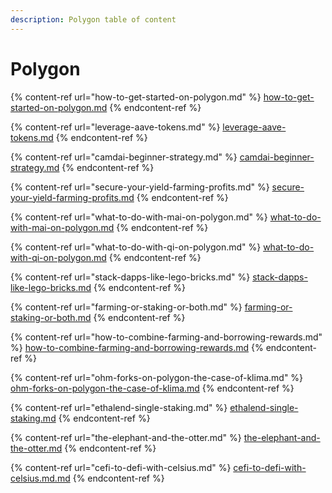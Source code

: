 ```yaml
---
description: Polygon table of content
---
```


# Polygon

{% content-ref url="how-to-get-started-on-polygon.md" %}
[how-to-get-started-on-polygon.md](how-to-get-started-on-polygon.md)
{% endcontent-ref %}

{% content-ref url="leverage-aave-tokens.md" %}
[leverage-aave-tokens.md](leverage-aave-tokens.md)
{% endcontent-ref %}

{% content-ref url="camdai-beginner-strategy.md" %}
[camdai-beginner-strategy.md](camdai-beginner-strategy.md)
{% endcontent-ref %}

{% content-ref url="secure-your-yield-farming-profits.md" %}
[secure-your-yield-farming-profits.md](secure-your-yield-farming-profits.md)
{% endcontent-ref %}

{% content-ref url="what-to-do-with-mai-on-polygon.md" %}
[what-to-do-with-mai-on-polygon.md](what-to-do-with-mai-on-polygon.md)
{% endcontent-ref %}

{% content-ref url="what-to-do-with-qi-on-polygon.md" %}
[what-to-do-with-qi-on-polygon.md](what-to-do-with-qi-on-polygon.md)
{% endcontent-ref %}

{% content-ref url="stack-dapps-like-lego-bricks.md" %}
[stack-dapps-like-lego-bricks.md](stack-dapps-like-lego-bricks.md)
{% endcontent-ref %}

{% content-ref url="farming-or-staking-or-both.md" %}
[farming-or-staking-or-both.md](farming-or-staking-or-both.md)
{% endcontent-ref %}

{% content-ref url="how-to-combine-farming-and-borrowing-rewards.md" %}
[how-to-combine-farming-and-borrowing-rewards.md](how-to-combine-farming-and-borrowing-rewards.md)
{% endcontent-ref %}

{% content-ref url="ohm-forks-on-polygon-the-case-of-klima.md" %}
[ohm-forks-on-polygon-the-case-of-klima.md](ohm-forks-on-polygon-the-case-of-klima.md)
{% endcontent-ref %}

{% content-ref url="ethalend-single-staking.md" %}
[ethalend-single-staking.md](ethalend-single-staking.md)
{% endcontent-ref %}

{% content-ref url="the-elephant-and-the-otter.md" %}
[the-elephant-and-the-otter.md](the-elephant-and-the-otter.md)
{% endcontent-ref %}

{% content-ref url="cefi-to-defi-with-celsius.md" %}
[cefi-to-defi-with-celsius.md.md](cefi-to-defi-with-celsius.md)
{% endcontent-ref %}
